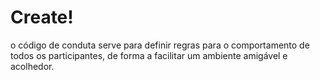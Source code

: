 # Create!

o código de conduta serve para definir regras para o comportamento de todos os participantes, de forma a facilitar um ambiente amigável e acolhedor.